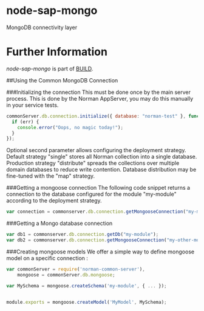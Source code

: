 node-sap-mongo
==============

MongoDB connectivity layer

Further Information
======================

*node-sap-mongo* is part of [BUILD](https://github.com/SAP/BUILD).

##Using the Common MongoDB Connection

###Initializing the connection 
This must be done once by the main server process. This is done by the Norman AppServer, you may do this manually in your service tests. 

```javascript
commonServer.db.connection.initialize({ database: "norman-test" }, function (err)  {
  if (err) {
    console.error("Oops, no magic today!");
  }
});
```

Optional second parameter allows configuring the deployment strategy. Default strategy "single" stores all Norman collection into a single database. Production strategy "distribute" spreads the collections over multiple domain databases to reduce write contention. Database distribution may be fine-tuned with the "map" strategy. 

###Getting a mongoose connection
The following code snippet returns a connection to the database configured for the module "my-module" according to the deployment strategy. 

```javascript
var connection = commonserver.db.connection.getMongooseConnection("my-module");
```

###Getting a Mongo database connection
```javascript
var db1 = commonserver.db.connection.getDb("my-module");
var db2 = commonserver.db.connection.getMongooseConnection("my-other-module").db;
```


###Creating mongoose models
We offer a simple way to define mongoose model on a specific connection :

```javascript
var commonServer = require('norman-common-server'),
    mongoose = commonServer.db.mongoose;

var MySchema = mongoose.createSchema('my-module', { ... });


module.exports = mongoose.createModel('MyModel', MySchema);

```

